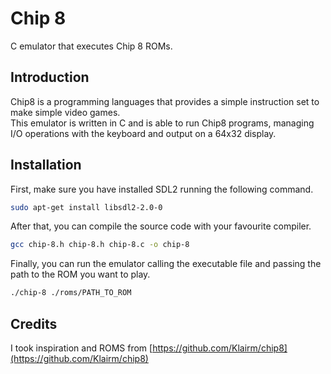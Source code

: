 # Chip 8

C emulator that executes Chip 8 ROMs.

## Introduction

Chip8 is a programming languages that provides a simple instruction set to make simple video games.  
This emulator is written in C and is able to run Chip8 programs, managing I/O operations with the keyboard and output on a 64x32 display.

## Installation

First, make sure you have installed SDL2 running the following command.
``` bash
sudo apt-get install libsdl2-2.0-0
```

After that, you can compile the source code with your favourite compiler.
``` bash
gcc chip-8.h chip-8.h chip-8.c -o chip-8
```

Finally, you can run the emulator calling the executable file and passing the path to the ROM you want to play.
``` bash
./chip-8 ./roms/PATH_TO_ROM
```

## Credits

I took inspiration and ROMS from [https://github.com/Klairm/chip8](https://github.com/Klairm/chip8)